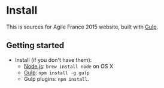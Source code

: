 # Install

This is sources for Agile France 2015 website, built with [Gulp](http://gulpjs.com).

## Getting started
* Install (if you don't have them):
    * [Node.js](http://nodejs.org): `brew install node` on OS X
    * [Gulp](http://brunch.io): `npm install -g gulp`
    * Gulp plugins: `npm install`.
